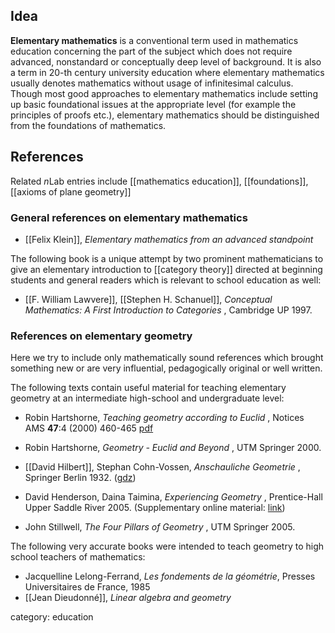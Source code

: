 ## Idea

__Elementary mathematics__ is a conventional term used in mathematics education concerning the part of the subject which does not require advanced, nonstandard or conceptually deep level of background. 
It is also a term in 20-th century university education where elementary mathematics usually denotes mathematics without usage of infinitesimal calculus. Though most good approaches to elementary mathematics include setting up basic foundational issues at the appropriate level (for example the principles of proofs etc.), elementary mathematics should be distinguished from the foundations of mathematics. 

## References

Related $n$Lab entries include [[mathematics education]], [[foundations]], [[axioms of plane geometry]]

### General references on elementary mathematics

* [[Felix Klein]], _Elementary mathematics from an advanced standpoint_

The following book is a unique attempt by two prominent mathematicians to give an elementary introduction to [[category theory]] directed at beginning students and general readers which is relevant to school education as well:

* [[F. William Lawvere]], [[Stephen H. Schanuel]], _Conceptual Mathematics: A First Introduction to Categories_ , Cambridge UP 1997.


### References on elementary geometry

Here we try to include only mathematically sound references which brought something new or are very influential, pedagogically original or well written. 

The following texts contain useful material for teaching elementary geometry at an intermediate high-school and undergraduate level:

* Robin Hartshorne, _Teaching geometry according to Euclid_ , Notices AMS __47__:4 (2000) 460-465 [pdf](http://www.ams.org/notices/200004/fea-hartshorne.pdf)

* Robin Hartshorne, _Geometry - Euclid and Beyond_ , UTM Springer 2000.

* [[David Hilbert]], Stephan Cohn-Vossen, _Anschauliche Geometrie_ , Springer Berlin 1932. ([gdz](http://gdz.sub.uni-goettingen.de/dms/load/toc/?PID=PPN379425343))

* David Henderson, Daina Taimina, _Experiencing Geometry_ , Prentice-Hall Upper Saddle River 2005. (Supplementary online material: [link](http://www.math.cornell.edu/~henderson/ExpGeom/ExpGeomSuppl.html))

* John Stillwell, _The Four Pillars of Geometry_ , UTM Springer 2005.

The following very accurate books were intended to teach geometry to high school teachers of mathematics:

* Jacquelline Lelong-Ferrand, _Les fondements de la géométrie_, Presses Universitaires de France, 1985
* [[Jean Dieudonné]], _Linear algebra and geometry_

category: education